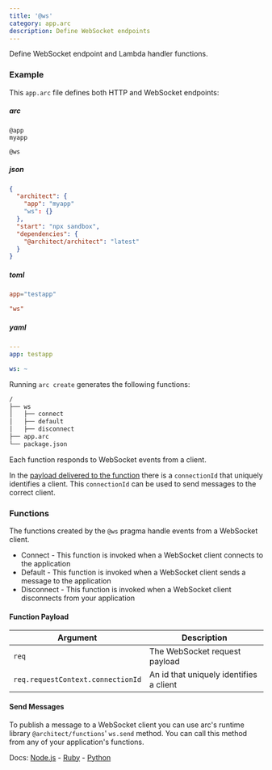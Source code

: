 ```yaml
---
title: '@ws'
category: app.arc
description: Define WebSocket endpoints
---
```


Define WebSocket endpoint and Lambda handler functions.

### Example

This `app.arc` file defines both HTTP and WebSocket endpoints:

<arc-viewer default-tab=arc>
<div slot=contents>

<arc-tab label=arc>
<h5>arc</h5>
<div slot=content>

```arc
@app
myapp

@ws
```

</div>
</arc-tab>

<arc-tab label=json>
<h5>json</h5>
<div slot=content>

```json
{
  "architect": {
    "app": "myapp"
    "ws": {}
  },
  "start": "npx sandbox",
  "dependencies": {
    "@architect/architect": "latest"
  }
}
```

</div>
</arc-tab>

<arc-tab label=toml>
<h5>toml</h5>
<div slot=content>

```toml
app="testapp"

"ws"
```

</div>
</arc-tab>

<arc-tab label=yaml>
<h5>yaml</h5>
<div slot=content>

```yaml
---
app: testapp

ws: ~
```

</div>
</arc-tab>

</div>
</arc-viewer>

Running `arc create` generates the following functions:

```bash
/
├── ws
│   ├── connect
│   ├── default
│   ├── disconnect
├── app.arc
└── package.json
```

Each function responds to WebSocket events from a client.

In the [payload delivered to the function](#function-payload) there is a `connectionId` that uniquely identifies a client. This `connectionId` can be used to send messages to the correct client.

### Functions

The functions created by the `@ws` pragma handle events from a WebSocket client.

* Connect - This function is invoked when a WebSocket client connects to the application
* Default - This function is invoked when a WebSocket client sends a message to the application
* Disconnect - This function is invoked when a WebSocket client disconnects from your application

#### Function Payload

| Argument | Description |
| --- | --- |
| `req` | The WebSocket request payload |
| `req.requestContext.connectionId` | An id that uniquely identifies a client |

#### Send Messages

To publish a message to a WebSocket client you can use arc's runtime library `@architect/functions`' `ws.send` method. You can call this method from any of your application's functions.

Docs: [Node.js](/docs/en/reference/runtime-helpers/node.js#arc.ws) - [Ruby](/docs/en/reference/runtime-helpers/ruby#arc.ws) - [Python](/docs/en/reference/runtime-helpers/python#arc.ws)
